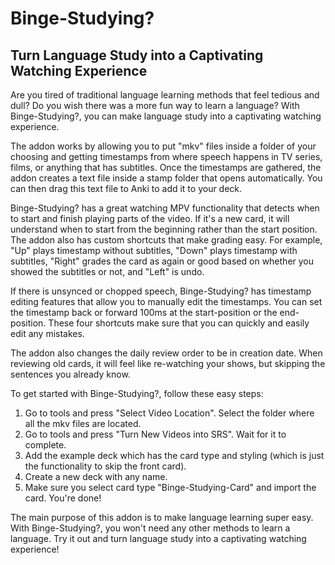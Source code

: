 <h1>Binge-Studying?</h1>
<h2>Turn Language Study into a Captivating Watching Experience</h2>
<p>Are you tired of traditional language learning methods that feel tedious and dull? Do you wish there was a more fun way to learn a language? With Binge-Studying?, you can make language study into a captivating watching experience. </p>
<p>The addon works by allowing you to put "mkv" files inside a folder of your choosing and getting timestamps from where speech happens in TV series, films, or anything that has subtitles. Once the timestamps are gathered, the addon creates a text file inside a stamp folder that opens automatically. You can then drag this text file to Anki to add it to your deck. </p>
<p>Binge-Studying? has a great watching MPV functionality that detects when to start and finish playing parts of the video. If it's a new card, it will understand when to start from the beginning rather than the start position. The addon also has custom shortcuts that make grading easy. For example, "Up" plays timestamp without subtitles, "Down" plays timestamp with subtitles, "Right" grades the card as again or good based on whether you showed the subtitles or not, and "Left" is undo. </p>
<p>If there is unsynced or chopped speech, Binge-Studying? has timestamp editing features that allow you to manually edit the timestamps. You can set the timestamp back or forward 100ms at the start-position or the end-position. These four shortcuts make sure that you can quickly and easily edit any mistakes. </p>
<p>The addon also changes the daily review order to be in creation date. When reviewing old cards, it will feel like re-watching your shows, but skipping the sentences you already know. </p>
<p>To get started with Binge-Studying?, follow these easy steps:</p>
<ol>
  <li>Go to tools and press "Select Video Location". Select the folder where all the mkv files are located.</li>
  <li>Go to tools and press "Turn New Videos into SRS". Wait for it to complete.</li>
  <li>Add the example deck which has the card type and styling (which is just the functionality to skip the front card).</li>
  <li>Create a new deck with any name.</li>
  <li>Make sure you select card type "Binge-Studying-Card" and import the card. You're done!</li>
</ol>
<p>The main purpose of this addon is to make language learning super easy. With Binge-Studying?, you won't need any other methods to learn a language. Try it out and turn language study into a captivating watching experience!</p>
